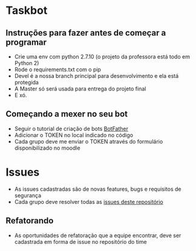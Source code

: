 # Taskbot

## Instruções para fazer antes de começar a programar 
- Crie uma env com python 2.7.10 (o projeto da professora está todo em Python 2)
- Rode o requirements.txt com o pip
- Devel é a nossa branch principal para desenvolvimento e ela está protegida
- A Master só será usada para entrega do projeto final
- E xó.

## Começando a mexer no seu bot
- Seguir o tutorial de criação de bots [BotFather](https://core.telegram.org/bots#6-botfather)
- Adicionar o TOKEN no local indicado no código
- Cada grupo deve me enviar o TOKEN através do formulário disponibilizado no moodle

# Issues
- As issues cadastradas são de novas features, bugs e requisitos de segurança
- Cada grupo deve resolver todas as [issues deste repositório](https://github.com/TecProg-20181/Taskbot)

## Refatorando
- As oportunidades de refatoração que a equipe encontrar, deve ser cadastrada
em forma de issue no repositório do time
